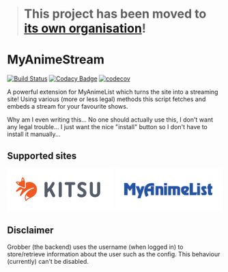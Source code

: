 ># This project has been moved to [its own organisation](https://github.com/MyAnimeStream)!

# MyAnimeStream

[![Build Status](https://travis-ci.org/siku2/MyAnimeStream.svg?branch=master)](https://travis-ci.org/siku2/MyAnimeStream)
[![Codacy Badge](https://api.codacy.com/project/badge/Grade/29aa48ead2a143c0b3141614812e3357)](https://app.codacy.com/app/siku2/MyAnimeStream?utm_source=github.com&utm_medium=referral&utm_content=siku2/MyAnimeStream&utm_campaign=badger)
[![codecov](https://codecov.io/gh/siku2/MyAnimeStream/branch/master/graph/badge.svg)](https://codecov.io/gh/siku2/MyAnimeStream)

A powerful extension for MyAnimeList which turns the site into a streaming site! Using various (more or less legal) methods this script fetches
and embeds a stream for your favourite shows.

Why am I even writing this... No one should actually use this, I don't want any legal trouble... I just want the nice "install" button so I don't have to install it manually...







## Supported sites
![kitsu][kitsu-logo]
![myanimelist][mal-logo]

## Disclaimer
Grobber (the backend) uses the username (when logged in) to store/retrieve information about the user such as the config.
This behaviour (currently) can't be disabled.

[kitsu-logo]:   .github/images/kitsu_logo.png       "kitsu.io"
[mal-logo]:     .github/images/myanimelist_logo.png "myanimelist.net"
